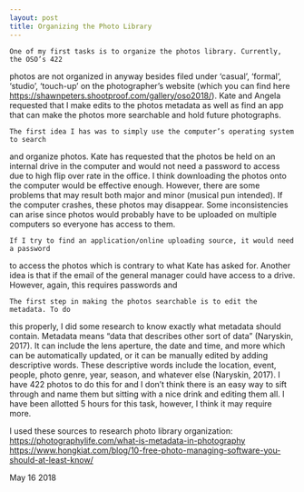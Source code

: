```yaml
---
layout: post
title: Organizing the Photo Library
---
```


	One of my first tasks is to organize the photos library. Currently, the OSO’s 422
  photos are not organized in anyway besides filed under ‘casual’, ‘formal’, 
  ‘studio’, ‘touch-up’ on the photographer’s website (which you can find here 
  https://shawnpeters.shootproof.com/gallery/oso2018/). Kate and Angela requested 
  that I make edits to the photos metadata as well as find an app that can make the
  photos more searchable and hold future photographs. 
  
	The first idea I has was to simply use the computer’s operating system to search 
  and organize photos. Kate has requested that the photos be held on an internal 
  drive in the computer and would not need a password to access due to high flip 
  over rate in the office. I think downloading the photos onto the computer would 
  be effective enough. However, there are some problems that may result both major 
  and minor (musical pun intended). If the computer crashes, these photos may 
  disappear. Some inconsistencies can arise since photos would probably have to be 
  uploaded on multiple computers so everyone has access to them. 
  
	If I try to find an application/online uploading source, it would need a password
  to access the photos which is contrary to what Kate has asked for. Another idea 
  is that if the email of the general manager could have access to a drive. 
  However, again, this requires passwords and 
  
	The first step in making the photos searchable is to edit the metadata. To do 
  this properly, I did some research to know exactly what metadata should contain. 
  Metadata means “data that describes other sort of data” (Naryskin, 2017). It can 
  include the lens aperture, the date and time, and more which can be automatically
  updated, or it can be manually edited by adding descriptive words. These 
  descriptive words include the location, event, people, photo genre, year, season,
  and whatever else (Naryskin, 2017). I have 422 photos to do this for and I don’t 
  think there is an easy way to sift through and name them but sitting with a nice
  drink and editing them all. I have been allotted 5 hours for this task, however, I think it 
  may require more. 

I used these sources to research photo library organization:
https://photographylife.com/what-is-metadata-in-photography
https://www.hongkiat.com/blog/10-free-photo-managing-software-you-should-at-least-know/


May 16 2018
